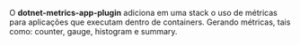 O **dotnet-metrics-app-plugin** adiciona em uma stack o uso de métricas para aplicações que executam dentro de containers. Gerando métricas, tais como: counter, gauge, histogram e summary.